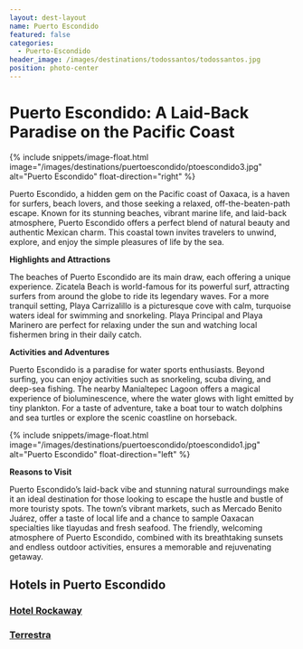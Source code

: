 ```yaml
---
layout: dest-layout
name: Puerto Escondido
featured: false
categories:
  - Puerto-Escondido
header_image: /images/destinations/todossantos/todossantos.jpg
position: photo-center
---
```

# **Puerto Escondido: A Laid-Back Paradise on the Pacific Coast**

{% include snippets/image-float.html image="/images/destinations/puertoescondido/ptoescondido3.jpg" alt="Puerto Escondido" float-direction="right" %}

Puerto Escondido, a hidden gem on the Pacific coast of Oaxaca, is a haven for surfers, beach lovers, and those seeking a relaxed, off-the-beaten-path escape. Known for its stunning beaches, vibrant marine life, and laid-back atmosphere, Puerto Escondido offers a perfect blend of natural beauty and authentic Mexican charm. This coastal town invites travelers to unwind, explore, and enjoy the simple pleasures of life by the sea.

**Highlights and Attractions**

The beaches of Puerto Escondido are its main draw, each offering a unique experience. Zicatela Beach is world-famous for its powerful surf, attracting surfers from around the globe to ride its legendary waves. For a more tranquil setting, Playa Carrizalillo is a picturesque cove with calm, turquoise waters ideal for swimming and snorkeling. Playa Principal and Playa Marinero are perfect for relaxing under the sun and watching local fishermen bring in their daily catch.

**Activities and Adventures**

Puerto Escondido is a paradise for water sports enthusiasts. Beyond surfing, you can enjoy activities such as snorkeling, scuba diving, and deep-sea fishing. The nearby Manialtepec Lagoon offers a magical experience of bioluminescence, where the water glows with light emitted by tiny plankton. For a taste of adventure, take a boat tour to watch dolphins and sea turtles or explore the scenic coastline on horseback.

{% include snippets/image-float.html image="/images/destinations/puertoescondido/ptoescondido1.jpg" alt="Puerto Escondido" float-direction="left" %}

**Reasons to Visit**

Puerto Escondido’s laid-back vibe and stunning natural surroundings make it an ideal destination for those looking to escape the hustle and bustle of more touristy spots. The town’s vibrant markets, such as Mercado Benito Juárez, offer a taste of local life and a chance to sample Oaxacan specialties like tlayudas and fresh seafood. The friendly, welcoming atmosphere of Puerto Escondido, combined with its breathtaking sunsets and endless outdoor activities, ensures a memorable and rejuvenating getaway.

## Hotels in Puerto Escondido

<section class='grid'>
<div class="col-3_sm-4_xs-6 padded-1">
    <a href="/hotels/rockaway">
        <div class="bg-image square" style="background-image:url('/images/hotels/rockaway/rockaway1.jpg')">  </div>
        <h3 class='center'>Hotel Rockaway</h3>        
    </a>  
</div>

<div class="col-3_sm-4_xs-6 padded-1">
    <a href="/hotels/terrestre">
        <div class="bg-image square" style="background-image:url('/images/hotels/terrestre/terrestre2.png')">  </div>
        <h3 class='center'>Terrestra</h3>        
    </a>  
</div>


</section>